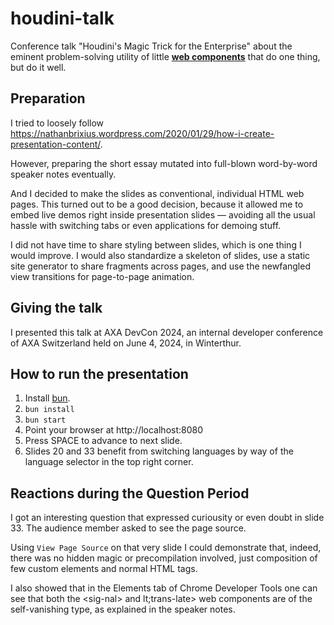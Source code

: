 # houdini-talk

Conference talk "Houdini's Magic Trick for the Enterprise" about the eminent problem-solving utility of little [**web components**](https://www.webcomponents.org/) that do one thing, but do it well.

## Preparation

I tried to loosely follow
https://nathanbrixius.wordpress.com/2020/01/29/how-i-create-presentation-content/.

However, preparing the short essay mutated into full-blown
word-by-word speaker notes eventually.

And I decided to make the slides as conventional, individual HTML web
pages. This turned out to be a good decision, because it allowed me to
embed live demos right inside presentation slides &mdash; avoiding all
the usual hassle with switching tabs or even applications for demoing
stuff.

I did not have time to share styling between slides, which is one
thing I would improve. I would also standardize a skeleton of slides,
use a static site generator to share fragments across pages, and use
the newfangled view transitions for page-to-page animation.

## Giving the talk

I presented this talk at AXA DevCon 2024, an internal developer
conference of AXA Switzerland held on June 4, 2024, in Winterthur.

## How to run the presentation

1. Install [bun](https://bun.sh/).
2. `bun install`
3. `bun start`
4. Point your browser at http://localhost:8080
5. Press SPACE to advance to next slide.
6. Slides 20 and 33 benefit from switching languages by way of the
language selector in the top right corner.

## Reactions during the Question Period

I got an interesting question that expressed curiousity or even doubt
in slide 33. The audience member asked to see the page source.

Using `View Page Source` on that very slide I could demonstrate that,
indeed, there was no hidden magic or precompilation involved, just
composition of few custom elements and normal HTML tags.

I also showed that in the Elements tab of Chrome Developer Tools one
can see that both the &lt;sig-nal&gt; and lt;trans-late&gt; web
components are of the self-vanishing type, as explained in the speaker
notes.
